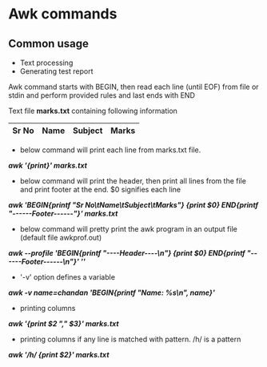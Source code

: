 # Awk commands

## Common usage
- Text processing
- Generating test report

Awk command starts with BEGIN, then read each line (until EOF) from file or stdin and perform provided rules and last ends with END

Text file **marks.txt** containing following information

| Sr No      |  Name         | Subject  | Marks  |
| ---------- |:-------------:| --------:|--------|


- below command will print each line from marks.txt file.

**_awk '{print}' marks.txt_**

- below command will print the header, then print all lines from the file and print footer at the end. $0 signifies each line

**_awk 'BEGIN{printf "Sr No\tName\tSubject\tMarks"} {print $0} END{printf "------Footer------"}' marks.txt_**

- below command will pretty print the awk program in an output file (default file awkprof.out)

**_awk --profile 'BEGIN{printf "----Header----\n"} {print $0} END{printf "------Footer------\n"}' ''_**

- '-v' option defines a variable 

**_awk -v name=chandan 'BEGIN{printf "Name: %s\n", name}'_**

- printing columns

**_awk '{print $2 "," $3}' marks.txt_**

- printing columns if any line is matched with pattern. /h/ is a pattern

**_awk '/h/ {print $2}' marks.txt_**


